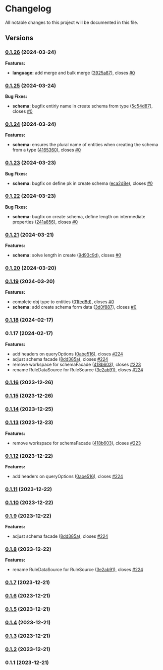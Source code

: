 # Changelog

All notable changes to this project will be documented in this file.

## Versions

### [0.1.26](https://github.com/FlavioLionelRita/lambdaorm-base/compare/v0.1.25...v0.1.26) (2024-03-24)

**Features:**

* **language:** add merge and bulk merge ([3925a87](https://github.com/FlavioLionelRita/lambdaorm-base/commit/3925a87531d3b113a3abb50d11e3f8214f2cb3a3)), closes [#0](https://github.com/FlavioLionelRita/lambdaorm-base/issues/0)

### [0.1.25](https://github.com/FlavioLionelRita/lambdaorm-base/compare/v0.1.24...v0.1.25) (2024-03-24)

**Bug Fixes:**

* **schema:** bugfix entiriy name in create schema from type ([5c54d87](https://github.com/FlavioLionelRita/lambdaorm-base/commit/5c54d8764fcbe37e26611ba6ded3b003170137e3)), closes [#0](https://github.com/FlavioLionelRita/lambdaorm-base/issues/0)

### [0.1.24](https://github.com/FlavioLionelRita/lambdaorm-base/compare/v0.1.23...v0.1.24) (2024-03-24)

**Features:**

* **schema:** ensures the plural name of entities when creating the schema from a type ([4165360](https://github.com/FlavioLionelRita/lambdaorm-base/commit/41653608ad1749dab5f4b98ca1d42f60dc5bf23c)), closes [#0](https://github.com/FlavioLionelRita/lambdaorm-base/issues/0)

### [0.1.23](https://github.com/FlavioLionelRita/lambdaorm-base/compare/v0.1.22...v0.1.23) (2024-03-23)

**Bug Fixes:**

* **schema:** bugfix on define pk in create schema ([eca2d8e](https://github.com/FlavioLionelRita/lambdaorm-base/commit/eca2d8eaeef4b920bcdff0da6430a4d7d22f9697)), closes [#0](https://github.com/FlavioLionelRita/lambdaorm-base/issues/0)

### [0.1.22](https://github.com/FlavioLionelRita/lambdaorm-base/compare/v0.1.21...v0.1.22) (2024-03-23)

**Bug Fixes:**

* **schema:** bugfix on create schema, define length on intermediate properties ([241a856](https://github.com/FlavioLionelRita/lambdaorm-base/commit/241a856632a17ed105386e7764daf826afaddd32)), closes [#0](https://github.com/FlavioLionelRita/lambdaorm-base/issues/0)

### [0.1.21](https://github.com/FlavioLionelRita/lambdaorm-base/compare/v0.1.20...v0.1.21) (2024-03-21)

**Features:**

* **schema:** solve length in create ([9d93c9d](https://github.com/FlavioLionelRita/lambdaorm-base/commit/9d93c9dcd5349d8330c7c1525bdb2776ee1f7fa2)), closes [#0](https://github.com/FlavioLionelRita/lambdaorm-base/issues/0)

### [0.1.20](https://github.com/FlavioLionelRita/lambdaorm-base/compare/v0.1.19...v0.1.20) (2024-03-20)

### [0.1.19](https://github.com/FlavioLionelRita/lambdaorm-base/compare/v0.1.18...v0.1.19) (2024-03-20)

**Features:**

* complete obj type to entities ([01fed8d](https://github.com/FlavioLionelRita/lambdaorm-base/commit/01fed8d7fafc7289a13978a495e0ad56188080db)), closes [#0](https://github.com/FlavioLionelRita/lambdaorm-base/issues/0)
* **schema:** add create schema form data ([3d0f887](https://github.com/FlavioLionelRita/lambdaorm-base/commit/3d0f8871f6fc80c4c08a709cec2b9d719ddc9515)), closes [#0](https://github.com/FlavioLionelRita/lambdaorm-base/issues/0)

### [0.1.18](https://github.com/FlavioLionelRita/lambdaorm-base/compare/v0.1.17...v0.1.18) (2024-02-17)

### 0.1.17 (2024-02-17)

**Features:**

* add headers on queryOptions ([0abe516](https://github.com/FlavioLionelRita/lambdaorm-base/commit/0abe5164e77ca4236f2d9c2a0ef024331b085456)), closes [#224](https://github.com/FlavioLionelRita/lambdaorm-base/issues/224)
* adjust schema facade ([8dd385a](https://github.com/FlavioLionelRita/lambdaorm-base/commit/8dd385abfafc18d23995b0d44cf983877f5e9557)), closes [#224](https://github.com/FlavioLionelRita/lambdaorm-base/issues/224)
* remove workspace for schemaFacade ([418b603](https://github.com/FlavioLionelRita/lambdaorm-base/commit/418b603acf241cd43f1f9375beab0bf92fff1dcd)), closes [#223](https://github.com/FlavioLionelRita/lambdaorm-base/issues/223)
* rename RuleDataSource for RuleSource ([3e2ab91](https://github.com/FlavioLionelRita/lambdaorm-base/commit/3e2ab910503926132ccd7ca0c4142b484ed2ce10)), closes [#224](https://github.com/FlavioLionelRita/lambdaorm-base/issues/224)

### [0.1.16](https://github.com/FlavioLionelRita/lambdaorm-base/compare/v0.1.15...v0.1.16) (2023-12-26)

### [0.1.15](https://github.com/FlavioLionelRita/lambdaorm-base/compare/v0.1.14...v0.1.15) (2023-12-26)

### [0.1.14](https://github.com/FlavioLionelRita/lambdaorm-base/compare/v0.1.13...v0.1.14) (2023-12-25)

### [0.1.13](https://github.com/FlavioLionelRita/lambdaorm-base/compare/v0.1.12...v0.1.13) (2023-12-23)

**Features:**

* remove workspace for schemaFacade ([418b603](https://github.com/FlavioLionelRita/lambdaorm-base/commit/418b603acf241cd43f1f9375beab0bf92fff1dcd)), closes [#223](https://github.com/FlavioLionelRita/lambdaorm-base/issues/223)

### [0.1.12](https://github.com/FlavioLionelRita/lambdaorm-base/compare/v0.1.11...v0.1.12) (2023-12-22)

**Features:**

* add headers on queryOptions ([0abe516](https://github.com/FlavioLionelRita/lambdaorm-base/commit/0abe5164e77ca4236f2d9c2a0ef024331b085456)), closes [#224](https://github.com/FlavioLionelRita/lambdaorm-base/issues/224)

### [0.1.11](https://github.com/FlavioLionelRita/lambdaorm-base/compare/v0.1.10...v0.1.11) (2023-12-22)

### [0.1.10](https://github.com/FlavioLionelRita/lambdaorm-base/compare/v0.1.9...v0.1.10) (2023-12-22)

### [0.1.9](https://github.com/FlavioLionelRita/lambdaorm-base/compare/v0.1.8...v0.1.9) (2023-12-22)

**Features:**

* adjust schema facade ([8dd385a](https://github.com/FlavioLionelRita/lambdaorm-base/commit/8dd385abfafc18d23995b0d44cf983877f5e9557)), closes [#224](https://github.com/FlavioLionelRita/lambdaorm-base/issues/224)

### [0.1.8](https://github.com/FlavioLionelRita/lambdaorm-base/compare/v0.1.7...v0.1.8) (2023-12-22)

**Features:**

* rename RuleDataSource for RuleSource ([3e2ab91](https://github.com/FlavioLionelRita/lambdaorm-base/commit/3e2ab910503926132ccd7ca0c4142b484ed2ce10)), closes [#224](https://github.com/FlavioLionelRita/lambdaorm-base/issues/224)

### [0.1.7](https://github.com/FlavioLionelRita/lambdaorm-base/compare/v0.1.6...v0.1.7) (2023-12-21)

### [0.1.6](https://github.com/FlavioLionelRita/lambdaorm-base/compare/v0.1.5...v0.1.6) (2023-12-21)

### [0.1.5](https://github.com/FlavioLionelRita/lambdaorm-base/compare/v0.1.4...v0.1.5) (2023-12-21)

### [0.1.4](https://github.com/FlavioLionelRita/lambdaorm-base/compare/v0.1.3...v0.1.4) (2023-12-21)

### [0.1.3](https://github.com/FlavioLionelRita/lambdaorm-base/compare/v0.1.2...v0.1.3) (2023-12-21)

### [0.1.2](https://github.com/FlavioLionelRita/lambdaorm-base/compare/v0.1.1...v0.1.2) (2023-12-21)

### 0.1.1 (2023-12-21)
